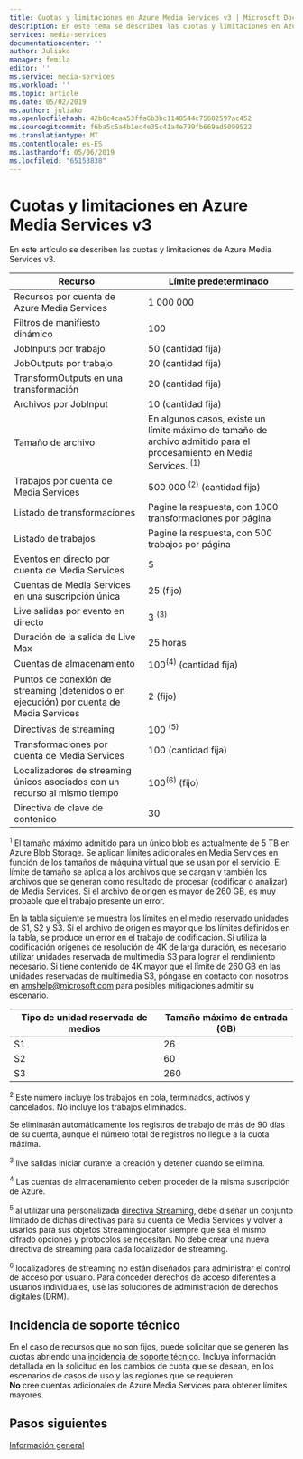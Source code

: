 ```yaml
---
title: Cuotas y limitaciones en Azure Media Services v3 | Microsoft Docs
description: En este tema se describen las cuotas y limitaciones en Azure Media Services v3
services: media-services
documentationcenter: ''
author: Juliako
manager: femila
editor: ''
ms.service: media-services
ms.workload: ''
ms.topic: article
ms.date: 05/02/2019
ms.author: juliako
ms.openlocfilehash: 42b8c4caa53ffa6b3bc1148544c75602597ac452
ms.sourcegitcommit: f6ba5c5a4b1ec4e35c41a4e799fb669ad5099522
ms.translationtype: MT
ms.contentlocale: es-ES
ms.lasthandoff: 05/06/2019
ms.locfileid: "65153838"
---
```

# <a name="quotas-and-limitations-in-azure-media-services-v3"></a>Cuotas y limitaciones en Azure Media Services v3

En este artículo se describen las cuotas y limitaciones de Azure Media Services v3.

| Recurso | Límite predeterminado | 
| --- | --- | 
| Recursos por cuenta de Azure Media Services | 1 000 000|
| Filtros de manifiesto dinámico|100|
| JobInputs por trabajo | 50 (cantidad fija)|
| JobOutputs por trabajo | 20 (cantidad fija) |
| TransformOutputs en una transformación | 20 (cantidad fija) |
| Archivos por JobInput|10 (cantidad fija)|
| Tamaño de archivo| En algunos casos, existe un límite máximo de tamaño de archivo admitido para el procesamiento en Media Services. <sup>(1)</sup> |
| Trabajos por cuenta de Media Services | 500 000 <sup>(2)</sup> (cantidad fija)|
| Listado de transformaciones|Pagine la respuesta, con 1000 transformaciones por página|
| Listado de trabajos|Pagine la respuesta, con 500 trabajos por página|
| Eventos en directo por cuenta de Media Services |5|
| Cuentas de Media Services en una suscripción única | 25 (fijo) |
| Live salidas por evento en directo |3 <sup>(3)</sup> |
| Duración de la salida de Live Max | 25 horas |
| Cuentas de almacenamiento | 100<sup>(4)</sup> (cantidad fija) |
| Puntos de conexión de streaming (detenidos o en ejecución) por cuenta de Media Services|2 (fijo)|
| Directivas de streaming | 100 <sup>(5)</sup> |
| Transformaciones por cuenta de Media Services | 100 (cantidad fija)|
| Localizadores de streaming únicos asociados con un recurso al mismo tiempo | 100<sup>(6)</sup> (fijo) |
| Directiva de clave de contenido |30 | 

<sup>1</sup> El tamaño máximo admitido para un único blob es actualmente de 5 TB en Azure Blob Storage. Se aplican límites adicionales en Media Services en función de los tamaños de máquina virtual que se usan por el servicio. El límite de tamaño se aplica a los archivos que se cargan y también los archivos que se generan como resultado de procesar (codificar o analizar) de Media Services. Si el archivo de origen es mayor de 260 GB, es muy probable que el trabajo presente un error. 

En la tabla siguiente se muestra los límites en el medio reservado unidades de S1, S2 y S3. Si el archivo de origen es mayor que los límites definidos en la tabla, se produce un error en el trabajo de codificación. Si utiliza la codificación orígenes de resolución de 4K de larga duración, es necesario utilizar unidades reservada de multimedia S3 para lograr el rendimiento necesario. Si tiene contenido de 4K mayor que el límite de 260 GB en las unidades reservadas de multimedia S3, póngase en contacto con nosotros en amshelp@microsoft.com para posibles mitigaciones admitir su escenario.

|Tipo de unidad reservada de medios   |Tamaño máximo de entrada (GB)|
|---|---|
|S1 |   26|
|S2 | 60|
|S3 |260|

<sup>2</sup> Este número incluye los trabajos en cola, terminados, activos y cancelados. No incluye los trabajos eliminados. 

Se eliminarán automáticamente los registros de trabajo de más de 90 días de su cuenta, aunque el número total de registros no llegue a la cuota máxima. 

<sup>3</sup> live salidas iniciar durante la creación y detener cuando se elimina.

<sup>4</sup> Las cuentas de almacenamiento deben proceder de la misma suscripción de Azure.

<sup>5</sup> al utilizar una personalizada [directiva Streaming](https://docs.microsoft.com/rest/api/media/streamingpolicies), debe diseñar un conjunto limitado de dichas directivas para su cuenta de Media Services y volver a usarlos para sus objetos Streaminglocator siempre que sea el mismo cifrado opciones y protocolos se necesitan. No debe crear una nueva directiva de streaming para cada localizador de streaming.

<sup>6</sup> localizadores de streaming no están diseñados para administrar el control de acceso por usuario. Para conceder derechos de acceso diferentes a usuarios individuales, use las soluciones de administración de derechos digitales (DRM).

## <a name="support-ticket"></a>Incidencia de soporte técnico

En el caso de recursos que no son fijos, puede solicitar que se generen las cuotas abriendo una [incidencia de soporte técnico](https://portal.azure.com/#blade/Microsoft_Azure_Support/HelpAndSupportBlade/newsupportrequest). Incluya información detallada en la solicitud en los cambios de cuota que se desean, en los escenarios de casos de uso y las regiones que se requieren. <br/>**No** cree cuentas adicionales de Azure Media Services para obtener límites mayores.

## <a name="next-steps"></a>Pasos siguientes

[Información general](media-services-overview.md)
